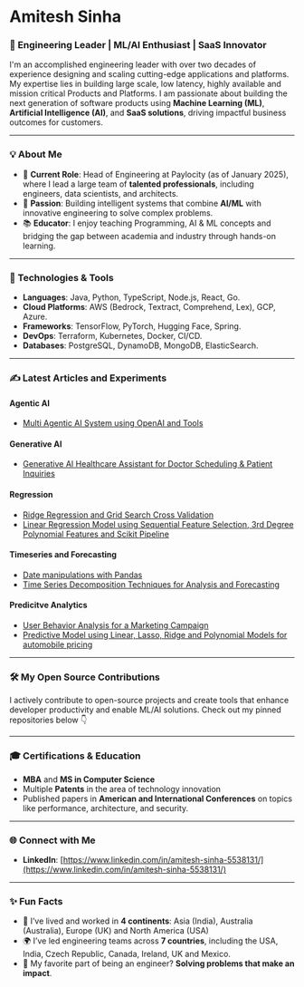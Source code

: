 # Amitesh Sinha

### 🚀 Engineering Leader | ML/AI Enthusiast | SaaS Innovator

I'm an accomplished engineering leader with over two decades of experience designing and scaling cutting-edge applications and platforms. My expertise lies in building large scale, low latency, highly available and mission critical Products and Platforms. I am passionate about building the next generation of software products using **Machine Learning (ML)**, **Artificial Intelligence (AI)**, and **SaaS solutions**, driving impactful business outcomes for customers.

---

### 💡 About Me

- 🔭 **Current Role**: Head of Engineering at Paylocity (as of January 2025), where I lead a large team of **talented professionals**, including engineers, data scientists, and architects.
- 🧠 **Passion**: Building intelligent systems that combine **AI/ML** with innovative engineering to solve complex problems.
- 📚 **Educator**: I enjoy teaching Programming, AI & ML concepts and bridging the gap between academia and industry through hands-on learning.

---

### 🔧 Technologies & Tools

- **Languages**: Java, Python, TypeScript, Node.js, React, Go.
- **Cloud Platforms**: AWS (Bedrock, Textract, Comprehend, Lex), GCP, Azure.
- **Frameworks**: TensorFlow, PyTorch, Hugging Face, Spring.
- **DevOps**: Terraform, Kubernetes, Docker, CI/CD.
- **Databases**: PostgreSQL, DynamoDB, MongoDB, ElasticSearch.

---
### ✍️ Latest Articles and Experiments

#### Agentic AI
- [Multi Agentic AI System using OpenAI and Tools](http://localhost:8888/notebooks/MLAIBerkeleyEtc%2F_qventus_prototype%2Fback-end%2Fagentic_AI_multi_agent_system_with_OpenAI.ipynb)
  
#### Generative AI
- [Generative AI Healthcare Assistant for Doctor Scheduling & Patient Inquiries](https://github.com/amiteshks/machine-learning-and-artificial-intelligence/blob/main/generative_ai/Generative%20AI%20Healthcare%20Assistant%20for%20Doctor%20Scheduling%20%26%20Patient%20Inquiries.ipynb)
 
#### Regression
- [Ridge Regression and Grid Search Cross Validation](https://github.com/amiteshks/machine-learning-and-artificial-intelligence/blob/main/Regression/Ridge-regression-with-grid-search-cross-validation/Ridge%20Regression%20and%20Grid%20Search%20Cross%20Validation.ipynb)
- [Linear Regression Model using Sequential Feature Selection, 3rd Degree Polynomial Features and Scikit Pipeline](https://github.com/amiteshks/machine-learning-and-artificial-intelligence/blob/main/Regression/Sequential-feature-selection/sequence-feature-selection.ipynb)

#### Timeseries and Forecasting
- [Date manipulations with Pandas](https://github.com/amiteshks/machine-learning-and-artificial-intelligence/blob/main/timeseries_and_forecasting/datetime_manipulation.ipynb)
- [Time Series Decomposition Techniques for Analysis and Forecasting](http://localhost:8889/notebooks/MLAIBerkeleyEtc%2Fgithub_repo%2Fmachine-learning-and-artificial-intelligence%2Ftimeseries_and_forecasting%2FTime%20Series%20Decomposition%20-%20Nile%20Data%20Flow%20Forecasting.ipynb)

#### Predicitve Analytics
-  [User Behavior Analysis for a Marketing Campaign](https://github.com/amiteshks/Analyzing-User-Behavior-for-Coupon-Acceptance-Insights-and-Pattern)
-  [Predictive Model using Linear, Lasso, Ridge and Polynomial Models for automobile pricing](https://github.com/amiteshks/predictive_analytics_auto_pricing/blob/main/Predicting%20car%20model%20price%20using%20Linear%2C%20Ridge%2C%20Lasso%20and%20Polynomial%20Features.ipynb)


---



### 🛠️ My Open Source Contributions

I actively contribute to open-source projects and create tools that enhance developer productivity and enable ML/AI solutions. Check out my pinned repositories below 👇

---

### 🎓 Certifications & Education

- **MBA** and **MS in Computer Science**
- Multiple **Patents** in the area of technology innovation
- Published papers in **American and International Conferences** on topics like performance, architecture, and security.

---



### 🌐 Connect with Me

- **LinkedIn**: [https://www.linkedin.com/in/amitesh-sinha-5538131/](https://www.linkedin.com/in/amitesh-sinha-5538131/)

---

### ✨ Fun Facts

- 🎯 I’ve lived and worked in **4 continents**: Asia (India), Australia (Australia), Europe (UK) and North America (USA) 
- 🌍 I’ve led engineering teams across **7 countries**, including the USA, India, Czech Republic, Canada, Ireland, UK and Mexico.
- 🚀 My favorite part of being an engineer? **Solving problems that make an impact**.
